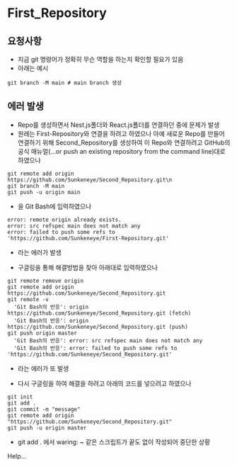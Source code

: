 # First_Repository

## 요청사항

- 지금 git 명령어가 정확히 무슨 역할을 하는지 확인할 필요가 있음
- 아래는 예시

```shell
git branch -M main # main branch 생성
```

## 에러 발생

- Repo를 생성하면서 Nest.js폴더와 React.js폴더를 연결하던 중에 문제가 발생
- 원래는 First-Repository와 연결을 하려고 하였으나 아예 새로운 Repo를 만들어 연결하기 위해 Second_Repository를 생성하여 이 Repo와 연결하려고 GitHub의 공식 매뉴얼(...or push an existing repository from the command line)대로 하였으나

```
git remote add origin https://github.com/Sunkeneye/Second_Repository.git\n
git branch -M main
git push -u origin main
```
- 을  Git Bash에 입력하였으나

```
error: remote origin already exists.
error: src refspec main does not match any
error: failed to push some refs to 'https://github.com/Sunkeneye/First-Repository.git'
```

- 라는 에러가 발생

- 구글링을 통해 해결방법을 찾아 아래대로 입력하였으나
```
git remote remove origin
git remote add origin https://github.com/Sunkeneye/Second_Repository.git
git remote -v
  'Git Bash의 반응': origin https://github.com/Sunkeneye/Second_Repository.git (fetch)
  'Git Bash의 반응': origin https://github.com/Sunkeneye/Second_Repository.git (push)
git push origin master
  'Git Bash의 반응': error: src refspec main does not match any
  'Git Bash의 반응': error: failed to push some refs to 'https://github.com/Sunkeneye/Second_Repository.git'
```

- 라는 에러가 또 발생

- 다시 구글링을 하여 해결을 하려고 아래의 코드를 넣으려고 하였으나

```
git init
git add .
git commit -m "message"
git remote add origin "https://github.com/Sunkeneye/Second_Repository.git"
git push -u origin master
```

- git add . 에서 waring: ~ 같은 스크립트가 끝도 없이 작성되어 중단한 상황
    
Help...

